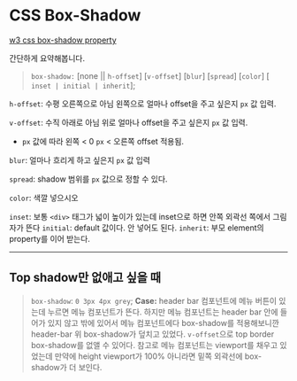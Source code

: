 # CSS Box-Shadow

[w3 css box-shadow property](https://www.w3schools.com/cssref/css3_pr_box-shadow.asp)

간단하게 요약해봅니다.

> `box-shadow:` [none || `h-offset`] [`v-offset`] [`blur`] [`spread`] [`color`] [ `inset | initial | inherit`];

`h-offset`: 수평 오른쪽으로 아님 왼쪽으로 얼마나 offset을 주고 싶은지 `px` 값 입력. 

`v-offset`: 수직 아래로 아님 위로 얼마나 offset을 주고 싶은지 `px` 값 입력.

- `px` 값에 따라 왼쪽 < 0 `px` < 오른쪽 offset 적용됨. 

`blur`: 얼마나 흐리게 하고 싶은지 `px` 값 입력

`spread`: shadow 범위를 `px` 값으로 정할 수 있다. 

`color`: 색깔 넣으시오

`inset`: 보통 `<div>` 태그가 넓이 높이가 있는데 inset으로 하면 안쪽 외곽선 쪽에서 그림자가 뜬다
`initial`: default 값이다. 안 넣어도 된다. 
`inherit`: 부모 element의 property를 이어 받는다. 

---

## Top shadow만 없애고 싶을 때
> `box-shadow`: `0 3px 4px grey`;
**Case:** 
header bar 컴포넌트에 메뉴 버튼이 있는데 누르면 메뉴 컴포넌트가 뜬다. 
하지만 메뉴 컴포넌트는 header bar 안에 들어가 있지 않고 밖에 있어서 메뉴 컴포넌트에다 box-shadow를 적용해보니깐 header-bar 위 box-shadow가 덮치고 있었다. `v-offset`으로 top border box-shadow를 없앨 수 있어다. 
참고로 메뉴 컴포넌트는 viewport를 채우고 있었는데 만약에 height viewport가 100% 아니라면 밑쪽 외곽선에 box-shadow가 더 보인다.  
